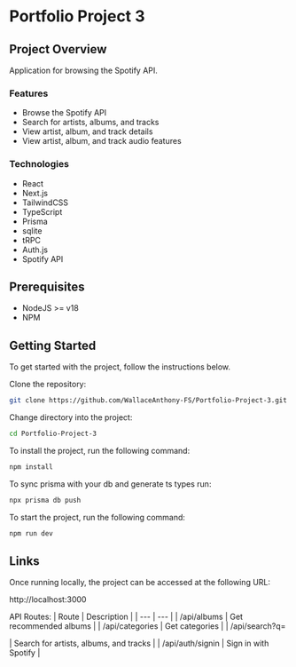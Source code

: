 # Portfolio Project 3

## Project Overview

Application for browsing the Spotify API.

### Features

- Browse the Spotify API
- Search for artists, albums, and tracks
- View artist, album, and track details
- View artist, album, and track audio features

### Technologies

- React
- Next.js
- TailwindCSS
- TypeScript
- Prisma
- sqlite
- tRPC
- Auth.js
- Spotify API

## Prerequisites

- NodeJS >= v18
- NPM

## Getting Started

To get started with the project, follow the instructions below.

Clone the repository:

```bash
git clone https://github.com/WallaceAnthony-FS/Portfolio-Project-3.git
```

Change directory into the project:

```bash
cd Portfolio-Project-3
```

To install the project, run the following command:

```bash
npm install
```

To sync prisma with your db and generate ts types run:

```bash
npx prisma db push
```

To start the project, run the following command:

```bash
npm run dev
```

## Links

Once running locally, the project can be accessed at the following URL:

http://localhost:3000

API Routes:
| Route | Description |
| --- | --- |
| /api/albums | Get recommended albums |
| /api/categories | Get categories |
| /api/search?q=<search> | Search for artists, albums, and tracks |
| /api/auth/signin | Sign in with Spotify |
